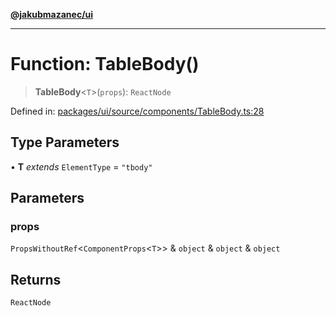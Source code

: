 [**@jakubmazanec/ui**](../README.md)

---

# Function: TableBody()

> **TableBody**\<`T`\>(`props`): `ReactNode`

Defined in:
[packages/ui/source/components/TableBody.ts:28](https://github.com/jakubmazanec/tools/blob/adfe44f908094c1d1cdf19837842b33066bbd9d7/packages/ui/source/components/TableBody.ts#L28)

## Type Parameters

• **T** _extends_ `ElementType` = `"tbody"`

## Parameters

### props

`PropsWithoutRef`\<`ComponentProps`\<`T`\>\> & `object` & `object` & `object`

## Returns

`ReactNode`
